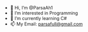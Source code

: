 - 👋 Hi, I’m @ParsaAh1
- 👀 I’m interested in Programming
- 🌱 I’m currently learning C#
- 📫 My Email: parsafull@gmail.com

<!---
ParsaAh1/ParsaAh1 is a ✨ special ✨ repository because its `README.md` (this file) appears on your GitHub profile.
You can click the Preview link to take a look at your changes.
--->
